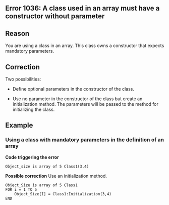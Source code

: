 
## Error 1036: A class used in an array must have a constructor without parameter
			



<a name="NOTE1"></a>
<a name="NOTE1_1"></a>


## Reason
<a name="reason_ELTTEXTE000087"></a>
You are using a class in an array. This class owns a constructor that expects mandatory parameters.

<a name="NOTE2"></a>
<a name="NOTE2_1"></a>


## Correction
<a name="correction_ELTTEXTE000111"></a>
Two possibilities:

- Define optional parameters in the constructor of the class.

- Use no parameter in the constructor of the class but create an initialization method. The parameters will be passed to the method for initializing the class.




<a name="NOTE3"></a>
<a name="NOTE3_1"></a>


## Example
<a name="example_ELTTEXTE000135"></a>


### Using a class with mandatory parameters in the definition of an array
<a name="using_class_with_mandatory_parameters_the_definition_array_ELTPARAGRAPHE000028"></a>

**Code triggering the error** 


```wl
Object_size is array of 5 Class1(3,4)
```




**Possible correction**
Use an initialization method.


```wl
Object_Size is array of 5 Class1
FOR i = 1 TO 5
	Object_Size[I] = Class1:Initialization(3,4)
END
```



